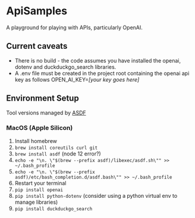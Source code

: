 # ApiSamples
A playground for playing with APIs, particularly OpenAI.

## Current caveats
* There is no build - the code assumes you have installed the openai, dotenv and duckduckgo_search libraries.
* A .env file must be created in the project root containing the openai api key as follows
    OPEN_AI_KEY=_[your key goes here]_

## Environment Setup
Tool versions managed by [ASDF](www.asdf-vm.com)
### MacOS (Apple Silicon)
1. Install homebrew
2. `brew install coreutils curl git`
3. `brew install asdf`  (node 12 error?)
4. `echo -e "\n. \"$(brew --prefix asdf)/libexec/asdf.sh\"" >> ~/.bash_profile`
5. `echo -e "\n. \"$(brew --prefix asdf)/etc/bash_completion.d/asdf.bash\"" >> ~/.bash_profile`
6. Restart your terminal
7. `pip install openai`
8. `pip install python-dotenv` (consider using a python virtual env to manage libraries)
9. `pip install duckduckgo_search`
